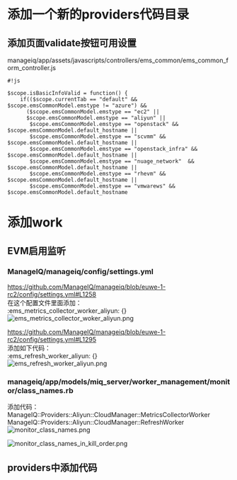 # 添加一个新的providers代码目录 #


## 添加页面validate按钮可用设置 ##

manageiq/app/assets/javascripts/controllers/ems_common/ems_common_form_controller.js  


```
#!js

$scope.isBasicInfoValid = function() {
    if(($scope.currentTab == "default" && $scope.emsCommonModel.emstype != "azure") &&
      ($scope.emsCommonModel.emstype == "ec2" ||
      $scope.emsCommonModel.emstype == "aliyun" ||
       $scope.emsCommonModel.emstype == "openstack" && $scope.emsCommonModel.default_hostname ||
       $scope.emsCommonModel.emstype == "scvmm" && $scope.emsCommonModel.default_hostname ||
       $scope.emsCommonModel.emstype == "openstack_infra" && $scope.emsCommonModel.default_hostname ||
       $scope.emsCommonModel.emstype == "nuage_network"  && $scope.emsCommonModel.default_hostname ||
       $scope.emsCommonModel.emstype == "rhevm" && $scope.emsCommonModel.default_hostname ||
       $scope.emsCommonModel.emstype == "vmwarews" && $scope.emsCommonModel.default_hostname
```


# 添加work #

## EVM启用监听 ##  

### ManageIQ/manageiq/config/settings.yml  

https://github.com/ManageIQ/manageiq/blob/euwe-1-rc2/config/settings.yml#L1258  
在这个配置文件里面添加：   
:ems_metrics_collector_worker_aliyun: {}  
![ems_metrics_collector_woker_aliyun.png](https://bitbucket.org/repo/oE6yEX/images/2240284131-ems_metrics_collector_woker_aliyun.png)  

https://github.com/ManageIQ/manageiq/blob/euwe-1-rc2/config/settings.yml#L1295  
添加如下代码：   
:ems_refresh_worker_aliyun: {}  
![ems_refresh_worker_aliyun.png](https://bitbucket.org/repo/oE6yEX/images/96709230-ems_refresh_worker_aliyun.png)  

### manageiq/app/models/miq_server/worker_management/monitor/class_names.rb  

添加代码：  
ManageIQ::Providers::Aliyun::CloudManager::MetricsCollectorWorker      
ManageIQ::Providers::Aliyun::CloudManager::RefreshWorker     
![monitor_class_names.png](https://bitbucket.org/repo/oE6yEX/images/2637574744-monitor_class_names.png)  

![monitor_class_names_in_kill_order.png](https://bitbucket.org/repo/oE6yEX/images/1078881447-monitor_class_names_in_kill_order.png)   


## providers中添加代码 ##